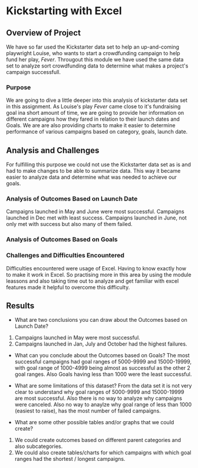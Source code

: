 # Kickstarting with Excel

## Overview of Project
We have so far used the Kickstarter data set to help an up-and-coming playwright Louise, who wants to start a crowdfunding campaign to help fund her play, *Fever*. Througout this module we have used the same data set to analyze sort crowdfunding data to determine what makes a project's campaign successfull. 

### Purpose
We are going to dive a little deeper into this analysis of kickstarter data set in this assignment. As Louise's play *Fever* came close to it's fundraising goal ina  short amount of time, we are going to provide her information on different campaigns how they fared in relation to their launch dates and Goals.
We are are also providing charts to make it easier to determine performance of various campaigns based on category, goals, launch date.

## Analysis and Challenges
For fulfilling this purpose we could not use the Kickstarter data set as is and had to make changes to be able to summarize data. This way it became easier to analyze data and determine what was needed to achieve our goals.

### Analysis of Outcomes Based on Launch Date
Campaigns launched in May and June were most successful. Campaigns launched in Dec met with least success.
Campaigns launched in June, not only met with success but also many of them failed.


### Analysis of Outcomes Based on Goals

### Challenges and Difficulties Encountered
Difficulties encountered were usage of Excel. Having to know exactly how to make it work in Excel.
So practising more in this area by using the module leassons and also taking time out to analyze and get familiar with excel features made it helpful to overcome this difficulty.

## Results

- What are two conclusions you can draw about the Outcomes based on Launch Date?
1. Campaigns launched in May were most successful.
2. Campaigns launched in Jan, July and October had the highest failures.

- What can you conclude about the Outcomes based on Goals?
The most successful campaigns had goal ranges of 5000-9999 and 15000-19999, with goal range of 1000-4999 being almost as successful as the other 2 goal ranges. Also Goals having less than 1000 were the least successful.

- What are some limitations of this dataset?
From the data set it is not very clear to understand why goal ranges of 5000-9999 and 15000-19999 are most successful. Also there is no way to analyze why campaigns were canceled. Also no way to anaylze why goal range of less than 1000 (easiest to raise), has the most number of failed campaigns.

- What are some other possible tables and/or graphs that we could create?
1. We could create outcomes based on different parent categories and also subcategories.
2. We could also create tables/charts for which campaigns with which goal ranges had the shortest / longest campaigns.

